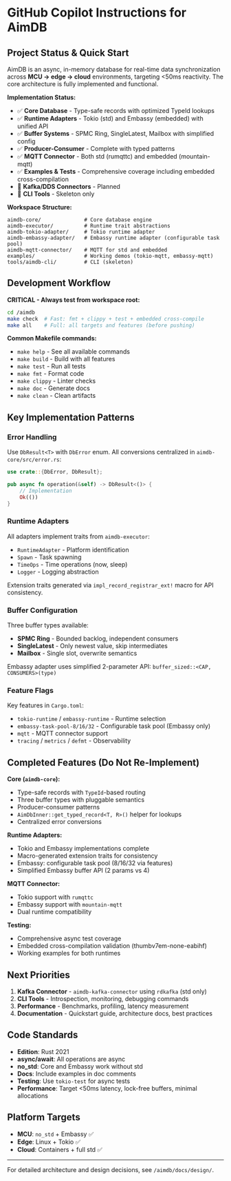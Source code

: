 # GitHub Copilot Instructions for AimDB

## Project Status & Quick Start
AimDB is an async, in-memory database for real-time data synchronization across **MCU → edge → cloud** environments, targeting <50ms reactivity. The core architecture is fully implemented and functional.

**Implementation Status:**
- ✅ **Core Database** - Type-safe records with optimized TypeId lookups
- ✅ **Runtime Adapters** - Tokio (std) and Embassy (embedded) with unified API
- ✅ **Buffer Systems** - SPMC Ring, SingleLatest, Mailbox with simplified config
- ✅ **Producer-Consumer** - Complete with typed patterns
- ✅ **MQTT Connector** - Both std (rumqttc) and embedded (mountain-mqtt)
- ✅ **Examples & Tests** - Comprehensive coverage including embedded cross-compilation
- 🚧 **Kafka/DDS Connectors** - Planned
- 🚧 **CLI Tools** - Skeleton only

**Workspace Structure:**
```
aimdb-core/              # Core database engine
aimdb-executor/          # Runtime trait abstractions
aimdb-tokio-adapter/     # Tokio runtime adapter
aimdb-embassy-adapter/   # Embassy runtime adapter (configurable task pool)
aimdb-mqtt-connector/    # MQTT for std and embedded
examples/                # Working demos (tokio-mqtt, embassy-mqtt)
tools/aimdb-cli/         # CLI (skeleton)
```

## Development Workflow

**CRITICAL - Always test from workspace root:**
```bash
cd /aimdb
make check  # Fast: fmt + clippy + test + embedded cross-compile
make all    # Full: all targets and features (before pushing)
```

**Common Makefile commands:**
- `make help` - See all available commands
- `make build` - Build with all features
- `make test` - Run all tests
- `make fmt` - Format code
- `make clippy` - Linter checks
- `make doc` - Generate docs
- `make clean` - Clean artifacts

## Key Implementation Patterns

### Error Handling
Use `DbResult<T>` with `DbError` enum. All conversions centralized in `aimdb-core/src/error.rs`:
```rust
use crate::{DbError, DbResult};

pub async fn operation(&self) -> DbResult<()> {
    // Implementation
    Ok(())
}
```

### Runtime Adapters
All adapters implement traits from `aimdb-executor`:
- `RuntimeAdapter` - Platform identification
- `Spawn` - Task spawning
- `TimeOps` - Time operations (now, sleep)
- `Logger` - Logging abstraction

Extension traits generated via `impl_record_registrar_ext!` macro for API consistency.

### Buffer Configuration
Three buffer types available:
- **SPMC Ring** - Bounded backlog, independent consumers
- **SingleLatest** - Only newest value, skip intermediates
- **Mailbox** - Single slot, overwrite semantics

Embassy adapter uses simplified 2-parameter API: `buffer_sized::<CAP, CONSUMERS>(type)`

### Feature Flags
Key features in `Cargo.toml`:
- `tokio-runtime` / `embassy-runtime` - Runtime selection
- `embassy-task-pool-8/16/32` - Configurable task pool (Embassy only)
- `mqtt` - MQTT connector support
- `tracing` / `metrics` / `defmt` - Observability

## Completed Features (Do Not Re-Implement)

**Core (`aimdb-core`):**
- Type-safe records with `TypeId`-based routing
- Three buffer types with pluggable semantics
- Producer-consumer patterns
- `AimDbInner::get_typed_record<T, R>()` helper for lookups
- Centralized error conversions

**Runtime Adapters:**
- Tokio and Embassy implementations complete
- Macro-generated extension traits for consistency
- Embassy: configurable task pool (8/16/32 via features)
- Simplified Embassy buffer API (2 params vs 4)

**MQTT Connector:**
- Tokio support with `rumqttc`
- Embassy support with `mountain-mqtt`
- Dual runtime compatibility

**Testing:**
- Comprehensive async test coverage
- Embedded cross-compilation validation (thumbv7em-none-eabihf)
- Working examples for both runtimes

## Next Priorities

1. **Kafka Connector** - `aimdb-kafka-connector` using `rdkafka` (std only)
2. **CLI Tools** - Introspection, monitoring, debugging commands
3. **Performance** - Benchmarks, profiling, latency measurement
4. **Documentation** - Quickstart guide, architecture docs, best practices

## Code Standards

- **Edition**: Rust 2021
- **async/await**: All operations are async
- **no_std**: Core and Embassy work without std
- **Docs**: Include examples in doc comments
- **Testing**: Use `tokio-test` for async tests
- **Performance**: Target <50ms latency, lock-free buffers, minimal allocations

## Platform Targets
- **MCU**: `no_std` + Embassy ✅
- **Edge**: Linux + Tokio ✅  
- **Cloud**: Containers + full std ✅

---

For detailed architecture and design decisions, see `/aimdb/docs/design/`.
